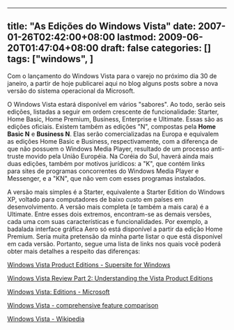 
---
title: "As Edições do Windows Vista"
date: 2007-01-26T02:42:00+08:00
lastmod: 2009-06-20T01:47:04+08:00
draft: false
categories: []
tags: ["windows", ]
---


Com o lançamento do Windows Vista para o varejo no próximo dia 30 de janeiro, a partir de hoje publicarei aqui no blog alguns posts sobre a nova versão do sistema operacional da Microsoft.

O Windows Vista estará disponível em vários "sabores". Ao todo, serão seis edições, listadas a seguir em ordem crescente de funcionalidade: Starter, Home Basic, Home Premium, Business, Enterprise e Ultimate. Essas são as edições oficiais. Existem também as edições "N", compostas pela **Home Basic N** e **Business N**. Elas serão comercializadas na Europa e equivalem as edições Home Basic e Business, respectivamente, com a diferença de que não possuem o Windows Media Player, resultado de um processo anti-truste movido pela União Européia. Na Coréia do Sul, haverá ainda mais duas edições, também por motivos jurídicos: a "K", que contém links para sites de programas concorrentes do Windows Media Player e Messenger, e a "KN", que não vem com esses programas instalados.

A versão mais simples é a Starter, equivalente a Starter Edition do Windows XP, voltado para computadores de baixo custo em países em desenvolvimento. A versão mais completa (e também a mais cara) é a Ultimate. Entre esses dois extremos, encontram-se as demais versões, cada uma com suas características e funcionalidades. Por exemplo, a badalada interface gráfica Aero só está disponível a partir da edição Home Premium. Seria muita pretensão da minha parte listar o que está disponível em cada versão. Portanto, segue uma lista de links nos quais você poderá obter mais detalhes a respeito das diferenças:

[Windows Vista Product Editions - Supersite for Windows](http://www.winsupersite.com/showcase/winvista_editions_final.asp "Windows Vista Product Editions - Supersite for Windows")

[Windows Vista Review Part 2: Understanding the Vista Product Editions](http://www.winsupersite.com/reviews/winvista_02.asp "Windows Vista Review Part 2: Understanding the Vista Product Editions")

[Windows Vista: Editions - Microsoft](http://www.microsoft.com/windowsvista/getready/editions/default.mspx "Windows Vista: Editions - Microsoft")

[Windows Vista - comprehensive feature comparison](http://www.powerdonkey.net/signup3.php "Windows Vista - comprehensive feature comparison")

[Windows Vista - Wikipedia](http://en.wikipedia.org/wiki/Windows_Vista#Editions_and_pricing "Windows Vista - Wikipedia")

